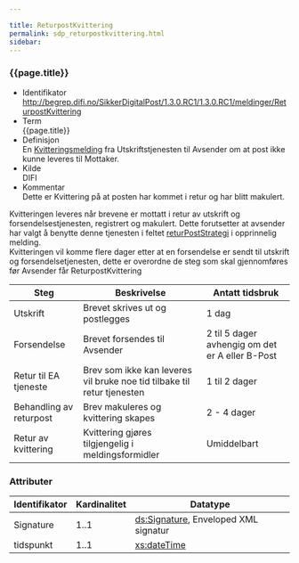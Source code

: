```yaml
---

title: ReturpostKvittering  
permalink: sdp_returpostkvittering.html
sidebar:
---
```


### {{page.title}}

  - Identifikator
    <http://begrep.difi.no/SikkerDigitalPost/1.3.0.RC1/1.3.0.RC1/meldinger/ReturpostKvittering>
  - Term  
    {{page.title}}
  - Definisjon  
    En [Kvitteringsmelding](KvitteringsMelding.md) fra Utskriftstjenesten
    til Avsender om at post ikke kunne leveres til Mottaker.
  - Kilde  
    DIFI
  - Kommentar  
    Dette er Kvittering på at posten har kommet i retur og har blitt
    makulert.

Kvitteringen leveres når brevene er mottatt i retur av utskrift og
forsendelsestjenesten, registrert og makulert. Dette forutsetter at
avsender har valgt å benytte denne tjenesten i feltet
[returPostStrategi](/Felles/returPostStrategi) i opprinnelig melding.  
Kvitteringen vil komme flere dager etter at en forsendelse er sendt til
utskrift og forsendelsetjenesten, dette er overordne de steg som skal
gjennomføres før Avsender får ReturpostKvittering

| Steg | Beskrivelse | Antatt tidsbruk |
| --- | --- | --- |
| Utskrift | Brevet skrives ut og postlegges | 1 dag |
| Forsendelse | Brevet forsendes til Avsender | 2 til 5 dager avhengig om det er A eller B-Post |
| Retur til EA tjeneste | Brev som ikke kan leveres vil bruke noe tid tilbake til retur tjenesten | 1 til 2 dager |
| Behandling av returpost | Brev makuleres og kvittering skapes | 2 - 4 dager |
| Retur av kvittering | Kvittering gjøres tilgjengelig i meldingsformidler | Umiddelbart |

### Attributer

| Identifikator | Kardinalitet | Datatype |
| --- | --- | --- |
| Signature | 1..1 | [ds:Signature](https://www.oasis-open.org/committees/download.php/21256/wss-v1.1-spec-errata-os-SOAPMessageSecurity.htm#_Toc118717148), Enveloped XML signatur |
| tidspunkt | 1..1 | [xs:dateTime](http://www.w3.org/TR/xmlschema-2/#dateTime) |
